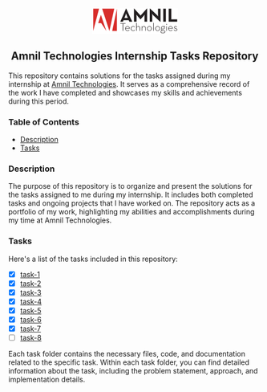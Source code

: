 <div align="center">

[![Amnil Technologies](./assets/amniltech.png)](https://www.amniltech.com/)

## Amnil Technologies Internship Tasks Repository

</div>

This repository contains solutions for the tasks assigned during my internship at [Amnil Technologies](https://www.amniltech.com/). It serves as a comprehensive record of the work I have completed and showcases my skills and achievements during this period.

### Table of Contents

- [Description](#description)
- [Tasks](#tasks)

### Description

The purpose of this repository is to organize and present the solutions for the tasks assigned to me during my internship. It includes both completed tasks and ongoing projects that I have worked on. The repository acts as a portfolio of my work, highlighting my abilities and accomplishments during my time at Amnil Technologies.

### Tasks

Here's a list of the tasks included in this repository:

- [x] [task-1](https://github.com/iambasanta/internship/tree/master/task1)
- [x] [task-2](https://github.com/iambasanta/internship/tree/master/task2)
- [x] [task-3](https://github.com/iambasanta/internship/tree/master/task2)
- [x] [task-4](https://github.com/iambasanta/internship/tree/master/task2)
- [x] [task-5](https://github.com/iambasanta/internship/tree/master/task5)
- [x] [task-6](https://github.com/iambasanta/internship/tree/master/chat)
- [x] [task-7](https://github.com/iambasanta/internship/tree/master/task7)
- [ ] [task-8](https://github.com/iambasanta/internship/tree/master/task8)

Each task folder contains the necessary files, code, and documentation related to the specific task. Within each task folder, you can find detailed information about the task, including the problem statement, approach, and implementation details.
